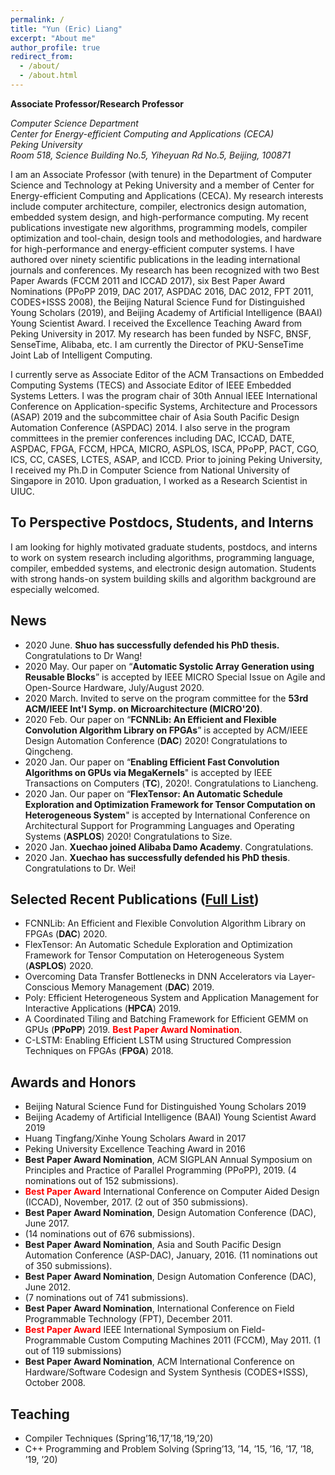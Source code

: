 ```yaml
---
permalink: /
title: "Yun (Eric) Liang"
excerpt: "About me"
author_profile: true
redirect_from: 
  - /about/
  - /about.html
---
```



**Associate Professor/Research Professor**

*Computer Science Department*  
*Center for Energy-efficient Computing and Applications (CECA)*  
*Peking University*  
*Room 518, Science Building No.5, Yiheyuan Rd No.5, Beijing, 100871*

I am an Associate Professor (with tenure) in the Department of Computer Science and Technology at Peking University and a member of Center for Energy-efficient Computing and Applications (CECA). My research interests include computer architecture, compiler, electronics design automation, embedded system design, and high-performance computing. My recent publications investigate new algorithms, programming models, compiler optimization and tool-chain, design tools and methodologies, and hardware for high-performance and energy-efficient computer systems. I have authored over ninety scientific publications in the leading international journals and conferences. My research has been recognized with two Best Paper Awards (FCCM 2011 and ICCAD 2017), six Best Paper Award Nominations (PPoPP 2019, DAC 2017, ASPDAC 2016, DAC 2012, FPT 2011, CODES+ISSS 2008), the Beijing Natural Science Fund for Distinguished Young Scholars (2019), and Beijing Academy of Artificial Intelligence (BAAI) Young Scientist Award. I received the Excellence Teaching Award from Peking University in 2017. My research has been funded by NSFC, BNSF, SenseTime, Alibaba, etc. I am currently the Director of PKU-SenseTime Joint Lab of Intelligent Computing.

I currently serve as Associate Editor of the ACM Transactions on Embedded Computing Systems (TECS) and Associate Editor of IEEE Embedded Systems Letters. I was the program chair of 30th Annual IEEE International Conference on Application-specific Systems, Architecture and Processors (ASAP) 2019 and the subcommittee chair of Asia South Pacific Design Automation Conference (ASPDAC) 2014. I also serve in the program committees in the premier conferences including DAC, ICCAD, DATE, ASPDAC, FPGA, FCCM, HPCA, MICRO, ASPLOS, ISCA, PPoPP, PACT, CGO, ICS, CC, CASES, LCTES, ASAP, and ICCD. Prior to joining Peking University, I received my Ph.D in Computer Science from National University of Singapore in 2010. Upon graduation, I worked as a Research Scientist in UIUC.

## To Perspective Postdocs, Students, and Interns

I am looking for highly motivated graduate students, postdocs, and interns to work on system research including algorithms, programming language, compiler, embedded systems, and electronic design automation. Students with strong hands-on system building skills and algorithm background are especially welcomed. 

## News

- 2020 June. **Shuo has successfully defended his PhD thesis.** Congratulations to Dr Wang!
- 2020 May. Our paper on “**Automatic Systolic Array Generation using Reusable Blocks**” is accepted by IEEE MICRO Special Issue on Agile and Open-Source Hardware, July/August 2020.
- 2020 March. Invited to serve on the program committee for the **53rd ACM/IEEE Int'l Symp. on Microarchitecture (MICRO'20)**.
- 2020 Feb. Our paper on “**FCNNLib: An Efficient and Flexible Convolution Algorithm Library on FPGAs**” is accepted by ACM/IEEE Design Automation Conference (**DAC**) 2020! Congratulations to Qingcheng. 
- 2020 Jan. Our paper on “**Enabling Efficient Fast Convolution Algorithms on GPUs via MegaKernels**" is accepted by IEEE Transactions on Computers (**TC**), 2020!. Congratulations to Liancheng.
- 2020 Jan. Our paper on “**FlexTensor: An Automatic Schedule Exploration and Optimization Framework for Tensor Computation on Heterogeneous System**" is accepted by International Conference on Architectural Support for Programming Languages and Operating Systems (**ASPLOS**) 2020! Congratulations to Size.
- 2020 Jan. **Xuechao joined Alibaba Damo Academy**. Congratulations.
- 2020 Jan. **Xuechao has successfully defended his PhD thesis**. Congratulations to Dr. Wei!

## Selected Recent Publications ([Full List](/publications/))

- FCNNLib: An Efficient and Flexible Convolution Algorithm Library on FPGAs (**DAC**) 2020.
- FlexTensor: An Automatic Schedule Exploration and Optimization Framework for Tensor Computation on Heterogeneous System (**ASPLOS**) 2020.
- Overcoming Data Transfer Bottlenecks in DNN Accelerators via Layer-Conscious Memory Management (**DAC**) 2019.
- Poly: Efficient Heterogeneous System and Application Management for Interactive Applications (**HPCA**) 2019.
- A Coordinated Tiling and Batching Framework for Efficient GEMM on GPUs (**PPoPP**) 2019. <span style="color:red">**Best Paper Award Nomination**</span>.
- C-LSTM: Enabling Efficient LSTM using Structured Compression Techniques on FPGAs (**FPGA**) 2018. 

## Awards and Honors

- Beijing Natural Science Fund for Distinguished Young Scholars 2019
- Beijing Academy of Artificial Intelligence (BAAI) Young Scientist Award 2019
- Huang Tingfang/Xinhe Young Scholars Award in 2017
- Peking University Excellence Teaching Award in 2016
- **Best Paper Award Nomination**, ACM SIGPLAN Annual Symposium on Principles and Practice of Parallel Programming (PPoPP), 2019. (4 nominations out of 152 submissions). 
- <span style="color:red">**Best Paper Award**</span> International Conference on Computer Aided Design (ICCAD), November, 2017. (2 out of 350 submissions). 
- **Best Paper Award Nomination**, Design Automation Conference (DAC), June 2017. 
- (14 nominations out of 676 submissions).
- **Best Paper Award Nomination**, Asia and South Pacific Design Automation Conference (ASP-DAC), January, 2016. (11 nominations out of 350 submissions). 
- **Best Paper Award Nomination**, Design Automation Conference (DAC), June 2012. 
- (7 nominations out of 741 submissions).
- **Best Paper Award Nomination**, International Conference on Field Programmable Technology (FPT), December 2011.
- <span style="color:red">**Best Paper Award**</span> IEEE International Symposium on Field-Programmable Custom Computing Machines 2011 (FCCM), May 2011. (1 out of 119 submissions)
- **Best Paper Award Nomination**, ACM International Conference on Hardware/Software Codesign and System Synthesis (CODES+ISSS), October 2008.

## Teaching 
- Compiler Techniques (Spring’16,’17,’18,‘19,’20)
- C++ Programming and Problem Solving (Spring’13, ’14, ’15, ’16, ’17, ’18, ’19, ’20)


